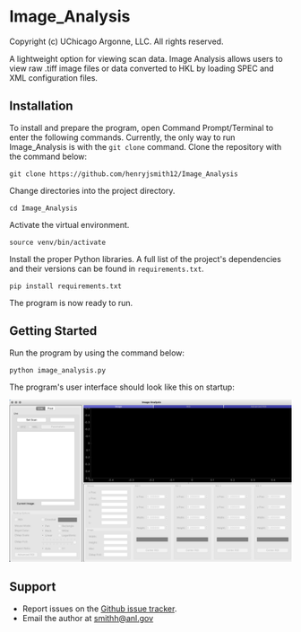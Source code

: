# Image_Analysis

Copyright (c) UChicago Argonne, LLC. All rights reserved.

A lightweight option for viewing scan data. Image Analysis allows users to view raw .tiff image files or data converted to HKL by loading SPEC and XML configuration files. 

## Installation

To install and prepare the program, open Command Prompt/Terminal to enter the following commands. Currently, the only way to run Image_Analysis is with the `git clone` command.  Clone the repository with the command below:

```
git clone https://github.com/henryjsmith12/Image_Analysis
```

Change directories into the project directory.

```
cd Image_Analysis
```

Activate the virtual environment. 

```
source venv/bin/activate
```

Install the proper Python libraries. A full list of the project's dependencies and their versions can be found in `requirements.txt`.

```
pip install requirements.txt
```

The program is now ready to run.

## Getting Started

Run the program by using the command below:

```
python image_analysis.py
```

The program's user interface should look like this on startup:

![Image Analysis GUI on Startup](https://github.com/henryjsmith12/Image_Analysis/blob/master/Screenshots/startup_gui.jpg)

## Support

* Report issues on the [Github issue tracker](https://github.com/henryjsmith12/Image_Analysis/issues).
* Email the author at smithh@anl.gov

